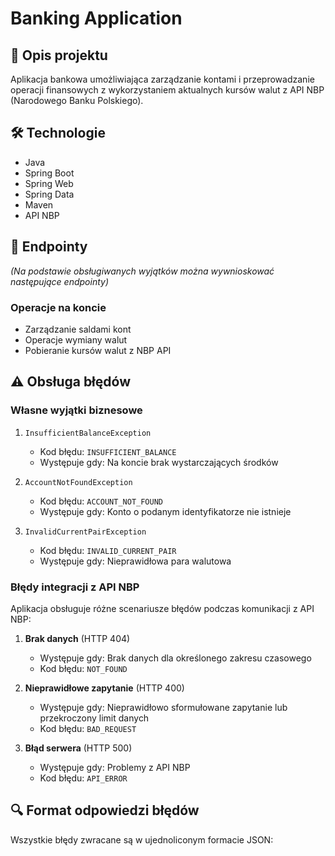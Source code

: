 # Banking Application

## 📝 Opis projektu
Aplikacja bankowa umożliwiająca zarządzanie kontami i przeprowadzanie operacji finansowych z wykorzystaniem aktualnych kursów walut z API NBP (Narodowego Banku Polskiego).

## 🛠️ Technologie
- Java
- Spring Boot
- Spring Web
- Spring Data
- Maven
- API NBP

## 🔄 Endpointy
*(Na podstawie obsługiwanych wyjątków można wywnioskować następujące endpointy)*

### Operacje na koncie
- Zarządzanie saldami kont
- Operacje wymiany walut
- Pobieranie kursów walut z NBP API

## ⚠️ Obsługa błędów
### Własne wyjątki biznesowe
1. `InsufficientBalanceException`
   - Kod błędu: `INSUFFICIENT_BALANCE`
   - Występuje gdy: Na koncie brak wystarczających środków

2. `AccountNotFoundException`
   - Kod błędu: `ACCOUNT_NOT_FOUND`
   - Występuje gdy: Konto o podanym identyfikatorze nie istnieje

3. `InvalidCurrentPairException`
   - Kod błędu: `INVALID_CURRENT_PAIR`
   - Występuje gdy: Nieprawidłowa para walutowa

### Błędy integracji z API NBP
Aplikacja obsługuje różne scenariusze błędów podczas komunikacji z API NBP:

1. **Brak danych** (HTTP 404)
   - Występuje gdy: Brak danych dla określonego zakresu czasowego
   - Kod błędu: `NOT_FOUND`

2. **Nieprawidłowe zapytanie** (HTTP 400)
   - Występuje gdy: Nieprawidłowo sformułowane zapytanie lub przekroczony limit danych
   - Kod błędu: `BAD_REQUEST`

3. **Błąd serwera** (HTTP 500)
   - Występuje gdy: Problemy z API NBP
   - Kod błędu: `API_ERROR`

## 🔍 Format odpowiedzi błędów
Wszystkie błędy zwracane są w ujednoliconym formacie JSON:
